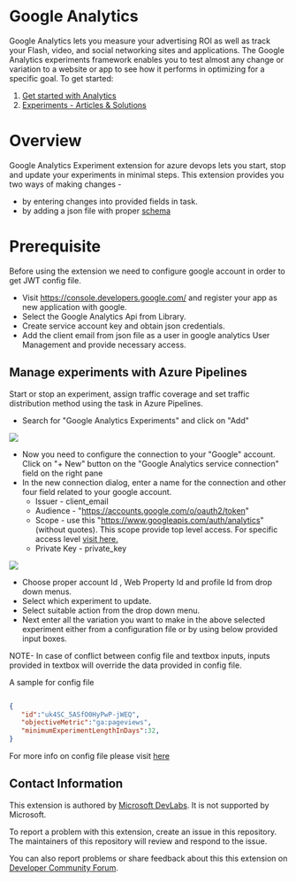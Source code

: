 # Google Analytics
Google Analytics lets you measure your advertising ROI as well as track your Flash, video, and social networking sites and applications. The Google Analytics experiments framework enables you to test almost any change or variation to a website or app to see how it performs in optimizing for a specific goal.
To get started:

1) [ Get started with Analytics](https://support.google.com/analytics/answer/1008015?hl=en)
2) [ Experiments - Articles & Solutions](https://developers.google.com/analytics/solutions/experiments)


# Overview
Google Analytics Experiment extension for azure devops lets you start, stop and update your experiments in minimal steps. This extension provides you two ways of making changes -

* by entering changes into provided fields in task.
* by adding a json file with proper [schema](https://aka.ms/googleanalyticsexperimentschema)

# Prerequisite
Before using the extension we need to configure google account in order to get JWT config file.

* Visit https://console.developers.google.com/ and register your app as new application with google.
* Select the Google Analytics Api from Library.
* Create service account key and obtain json credentials.
* Add the client email from json file as a user in google analytics User Management and provide necessary access.

## Manage experiments with Azure Pipelines
Start or stop an experiment, assign traffic coverage and set traffic distribution method using the task in Azure Pipelines.

* Search for "Google Analytics Experiments" and click on "Add"

![](https://aka.ms/googleanalyticsexperimentsimages1)

* Now you need to configure the connection to your "Google" account. Click on "+ New" button on the "Google Analytics service connection" field on the right pane
* In the new connection dialog, enter a name for the connection and other four field related to your google account.
    * Issuer - client_email
    * Audience - "https://accounts.google.com/o/oauth2/token"
    * Scope - use this "https://www.googleapis.com/auth/analytics" (without quotes). This scope provide top level access. For specific access level [visit here.](https://developers.google.com/analytics/devguides/config/mgmt/v3/mgmtReference/management/experiments)
    * Private Key - private_key

![](https://aka.ms/googleanalyticsexperimentsimages2)

* Choose proper account Id , Web Property Id and profile Id from drop down menus.
* Select which experiment to update.
* Select suitable action from the drop down menu.
* Next enter all the variation you want to make in the above selected experiment either from a configuration file or by using below provided input boxes.

NOTE- In case of conflict between config file and textbox inputs, inputs provided in textbox will override the data provided in config file.

A sample for config file
```json

{
   "id":"uk4SC_5ASfO0HyPwP-jWEQ",
   "objectiveMetric":"ga:pageviews",
   "minimumExperimentLengthInDays":32,
}
```
For more info on config file please visit [here](https://developers.google.com/analytics/devguides/config/mgmt/v3/mgmtReference/management/experiments)

## Contact Information

This extension is authored by [Microsoft DevLabs](https://marketplace.visualstudio.com/publishers/Microsoft%20DevLabs). It is not supported by Microsoft.

To report a problem with this extension, create an issue in this repository. The maintainers of this repository will review and respond to the issue.

You can also report problems or share feedback about this this extension on [Developer Community Forum](https://developercommunity.visualstudio.com/spaces/21/index.html).
